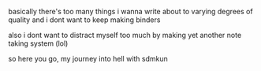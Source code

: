 basically there's too many things i wanna write about to varying degrees of quality and i dont want to keep making binders 

also i dont want to distract myself too much by making yet another note taking system (lol) 

so here you go, my journey into hell with sdmkun
